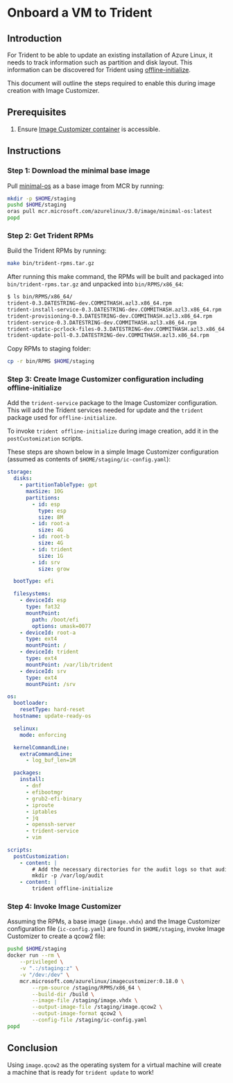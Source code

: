 
# Onboard a VM to Trident

## Introduction

For Trident to be able to update an existing installation of Azure Linux, it needs to track information such as partition and disk layout. This information can be discovered for Trident using [offline-initialize](../Reference/Trident-CLI.md#offline-initialize).

This document will outline the steps required to enable this during image creation with Image Customizer.

## Prerequisites

1. Ensure [Image Customizer container](https://microsoft.github.io/azure-linux-image-tools/imagecustomizer/quick-start/quick-start.html) is accessible.

## Instructions

### Step 1: Download the minimal base image

Pull [minimal-os](../Reference/Glossary.md#minimal-os) as a base image from MCR by running:

``` bash
mkdir -p $HOME/staging
pushd $HOME/staging
oras pull mcr.microsoft.com/azurelinux/3.0/image/minimal-os:latest
popd
```

### Step 2: Get Trident RPMs

Build the Trident RPMs by running:

``` bash
make bin/trident-rpms.tar.gz
```

After running this make command, the RPMs will be built and packaged into `bin/trident-rpms.tar.gz` and unpacked into `bin/RPMS/x86_64`:

``` bash
$ ls bin/RPMS/x86_64/
trident-0.3.DATESTRING-dev.COMMITHASH.azl3.x86_64.rpm
trident-install-service-0.3.DATESTRING-dev.COMMITHASH.azl3.x86_64.rpm
trident-provisioning-0.3.DATESTRING-dev.COMMITHASH.azl3.x86_64.rpm
trident-service-0.3.DATESTRING-dev.COMMITHASH.azl3.x86_64.rpm
trident-static-pcrlock-files-0.3.DATESTRING-dev.COMMITHASH.azl3.x86_64.rpm
trident-update-poll-0.3.DATESTRING-dev.COMMITHASH.azl3.x86_64.rpm
```

Copy RPMs to staging folder:

``` bash
cp -r bin/RPMS $HOME/staging
```

### Step 3: Create Image Customizer configuration including offline-initialize

Add the `trident-service` package to the Image Customizer configuration. This will add the Trident services needed for update and the `trident` package used for `offline-initialize`.

To invoke `trident offline-initialize` during image creation, add it in the `postCustomization` scripts.

These steps are shown below in a simple Image Customizer configuration (assumed as contents of `$HOME/staging/ic-config.yaml`):

``` yaml
storage:
  disks:
    - partitionTableType: gpt
      maxSize: 10G
      partitions:
        - id: esp
          type: esp
          size: 8M
        - id: root-a
          size: 4G
        - id: root-b
          size: 4G
        - id: trident
          size: 1G
        - id: srv
          size: grow

  bootType: efi

  filesystems:
    - deviceId: esp
      type: fat32
      mountPoint:
        path: /boot/efi
        options: umask=0077
    - deviceId: root-a
      type: ext4
      mountPoint: /
    - deviceId: trident
      type: ext4
      mountPoint: /var/lib/trident
    - deviceId: srv
      type: ext4
      mountPoint: /srv

os:
  bootloader:
    resetType: hard-reset
  hostname: update-ready-os

  selinux:
    mode: enforcing

  kernelCommandLine:
    extraCommandLine:
      - log_buf_len=1M

  packages:
    install:
      - dnf
      - efibootmgr
      - grub2-efi-binary
      - iproute
      - iptables
      - jq
      - openssh-server
      - trident-service
      - vim

scripts:
  postCustomization:
    - content: |
        # Add the necessary directories for the audit logs so that auditd can start
        mkdir -p /var/log/audit
    - content: |
        trident offline-initialize
```

### Step 4: Invoke Image Customizer

Assuming the RPMs, a base image (`image.vhdx`) and the Image Customizer configuration file (`ic-config.yaml`) are found in `$HOME/staging`, invoke Image Customizer to create a qcow2 file:

``` bash
pushd $HOME/staging
docker run --rm \
    --privileged \
    -v ".:/staging:z" \
    -v "/dev:/dev" \
    mcr.microsoft.com/azurelinux/imagecustomizer:0.18.0 \
        --rpm-source /staging/RPMS/x86_64 \
        --build-dir /build \
        --image-file /staging/image.vhdx \
        --output-image-file /staging/image.qcow2 \
        --output-image-format qcow2 \
        --config-file /staging/ic-config.yaml
popd
```

## Conclusion

Using `image.qcow2` as the operating system for a virtual machine will create a machine that is ready for `trident update` to work!
